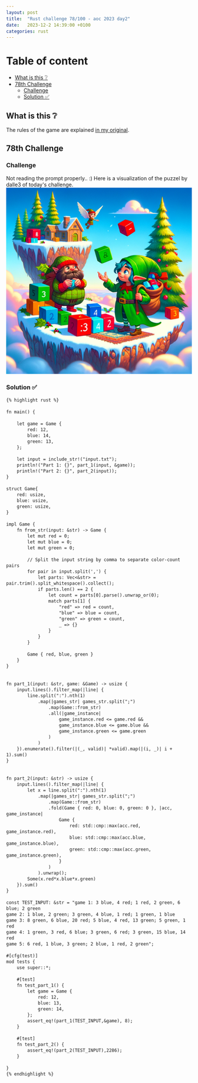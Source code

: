 ```yaml
---
layout: post
title:  "Rust challenge 78/100 - aoc 2023 day2"
date:   2023-12-2 14:39:00 +0100
categories: rust
---
```



#  Table of content
<!-- MarkdownTOC autolink="true" -->

- [What is this :grey_question:](#what-is-this-grey_question)
- [78th Challenge](#78th-challenge)
    - [Challenge](#challenge)
    - [Solution :white_check_mark:](#solution-white_check_mark)

<!-- /MarkdownTOC -->

## What is this :grey_question: 

The rules of the game are explained [in my original](https://maebli.github.io/rust/2021/10/18/100rust.html). 

## 78th Challenge
### Challenge

Not reading the prompt properly.. :) Here is a visualization of the puzzel by dalle3 of today's challenge. 
![](/assets/img/aoc2023d2.png)

### Solution :white_check_mark:



    {% highlight rust %}

    fn main() {

        let game = Game {
            red: 12,
            blue: 14,
            green: 13,
        };

        let input = include_str!("input.txt");
        println!("Part 1: {}", part_1(input, &game));
        println!("Part 2: {}", part_2(input));
    }

    struct Game{
        red: usize,
        blue: usize,
        green: usize,
    }

    impl Game {
        fn from_str(input: &str) -> Game {
            let mut red = 0;
            let mut blue = 0;
            let mut green = 0;

            // Split the input string by comma to separate color-count pairs
            for pair in input.split(',') {
                let parts: Vec<&str> = pair.trim().split_whitespace().collect();
                if parts.len() == 2 {
                    let count = parts[0].parse().unwrap_or(0);
                    match parts[1] {
                        "red" => red = count,
                        "blue" => blue = count,
                        "green" => green = count,
                        _ => {}
                    }
                }
            }

            Game { red, blue, green }
        }
    }


    fn part_1(input: &str, game: &Game) -> usize {
        input.lines().filter_map(|line| {
            line.split(":").nth(1)
                .map(|games_str| games_str.split(";")
                    .map(Game::from_str)
                    .all(|game_instance| 
                        game_instance.red <= game.red && 
                        game_instance.blue <= game.blue && 
                        game_instance.green <= game.green
                    )
                )
        }).enumerate().filter(|(_, valid)| *valid).map(|(i, _)| i + 1).sum()
    }


    fn part_2(input: &str) -> usize {
        input.lines().filter_map(|line| {
            let x = line.split(":").nth(1)
                .map(|games_str| games_str.split(";")
                    .map(Game::from_str)
                    .fold(Game { red: 0, blue: 0, green: 0 }, |acc, game_instance| 
                        Game {
                            red: std::cmp::max(acc.red, game_instance.red),
                            blue: std::cmp::max(acc.blue, game_instance.blue),
                            green: std::cmp::max(acc.green, game_instance.green),
                        }
                    )
                ).unwrap();
            Some(x.red*x.blue*x.green)
        }).sum()
    }

    const TEST_INPUT: &str = "game 1: 3 blue, 4 red; 1 red, 2 green, 6 blue; 2 green
    game 2: 1 blue, 2 green; 3 green, 4 blue, 1 red; 1 green, 1 blue
    game 3: 8 green, 6 blue, 20 red; 5 blue, 4 red, 13 green; 5 green, 1 red
    game 4: 1 green, 3 red, 6 blue; 3 green, 6 red; 3 green, 15 blue, 14 red
    game 5: 6 red, 1 blue, 3 green; 2 blue, 1 red, 2 green";

    #[cfg(test)]
    mod tests {
        use super::*;

        #[test]
        fn test_part_1() {
            let game = Game {
                red: 12,
                blue: 13,
                green: 14,
            };
            assert_eq!(part_1(TEST_INPUT,&game), 8);
        }

        #[test]
        fn test_part_2() {
            assert_eq!(part_2(TEST_INPUT),2286);
        }

    }
    {% endhighlight %}

